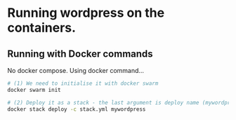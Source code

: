 # Running wordpress on the containers.

## Running with Docker commands

No docker compose. Using docker command...

```bash
# (1) We need to initialise it with docker swarm
docker swarm init

# (2) Deploy it as a stack - the last argument is deploy name (mywordpress in this case).
docker stack deploy -c stack.yml mywordpress
```
